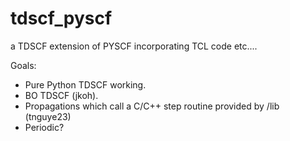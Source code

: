 # tdscf_pyscf
a TDSCF extension of PYSCF incorporating TCL code etc.... 

Goals: 
- Pure Python TDSCF working. 
- BO TDSCF (jkoh). 
- Propagations which call a C/C++ step routine provided by /lib (tnguye23)
- Periodic? 

